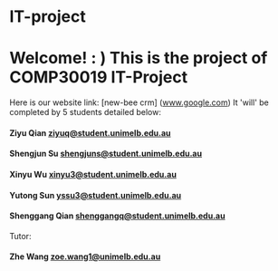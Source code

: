 # IT-project

# Welcome! **: )** This is the project of COMP30019 IT-Project  
Here is our website link: [new-bee crm] (www.google.com)
It 'will' be completed by 5 students detailed below:  
#### **Ziyu Qian**   ziyuq@student.unimelb.edu.au  
#### **Shengjun Su** shengjuns@student.unimelb.edu.au  
#### **Xinyu Wu** xinyu3@student.unimelb.edu.au  
#### **Yutong Sun**  yssu3@student.unimelb.edu.au  
#### **Shenggang Qian** shenggangq@student.unimelb.edu.au  

Tutor:  
#### **Zhe Wang** zoe.wang1@unimelb.edu.au
